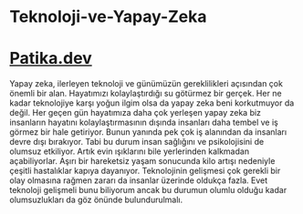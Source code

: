 # Teknoloji-ve-Yapay-Zeka
# [Patika.dev](www.patika.dev.)

Yapay zeka, ilerleyen teknoloji ve günümüzün gereklilikleri açısından çok önemli bir alan. Hayatımızı kolaylaştırdığı su götürmez bir gerçek. Her ne kadar teknolojiye karşı yoğun ilgim olsa da yapay zeka beni korkutmuyor da değil. Her geçen gün hayatımıza daha çok yerleşen yapay zeka biz insanların hayatını kolaylaştırmasının dışında insanları daha tembel ve iş görmez bir hale getiriyor. Bunun yanında pek çok iş alanından da insanları devre dışı bırakıyor. Tabi bu durum insan sağlığını ve psikolojisini de olumsuz etkiliyor. Artık evin ışıklarını bile yerlerinden kalkmadan açabiliyorlar. Aşırı bir hareketsiz yaşam sonucunda kilo artışı nedeniyle çeşitli hastalıklar kapıya dayanıyor. Teknolojinin gelişmesi çok gerekli bir olay olmasına rağmen zararı da insanlar üzerinde oldukça fazla. Evet teknoloji gelişmeli bunu biliyorum ancak bu durumun olumlu olduğu kadar olumsuzlukları da göz önünde bulundurulmalı.
